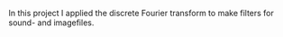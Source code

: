In this project I applied the discrete Fourier transform to make filters for sound- and imagefiles. 
